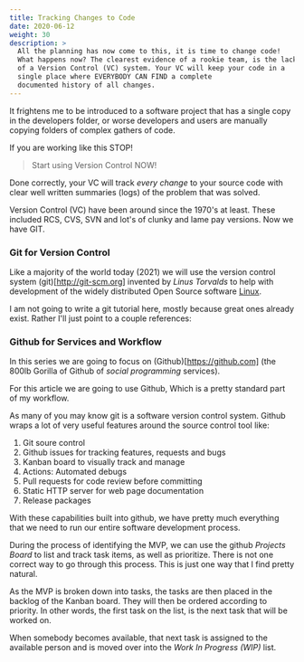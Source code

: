 ```yaml
---
title: Tracking Changes to Code
date: 2020-06-12
weight: 30
description: >
  All the planning has now come to this, it is time to change code!
  What happens now? The clearest evidence of a rookie team, is the lack
  of a Version Control (VC) system. Your VC will keep your code in a
  single place where EVERYBODY CAN FIND a complete
  documented history of all changes.
---
```


It frightens me to be introduced to a software project that has a single
copy in the developers folder, or worse developers and users are
manually copying folders of complex gathers of code.

If you are working like this STOP!

> Start using Version Control NOW!

Done correctly, your VC will track _every change_ to your source code
with clear well written summaries (logs) of the problem that was
solved.

Version Control (VC) have been around since the 1970's at least. These included RCS,
CVS, SVN and lot's of clunky and lame pay versions. Now we have
GIT. 

### Git for Version Control

Like a majority of the world today (2021) we will use the version
control system (git)[http://git-scm.org] invented by _Linus Torvalds_
to help with development of the widely distributed Open Source
software [Linux](http://kernel.org).

I am not going to write a git tutorial here, mostly because great ones
already exist. Rather I'll just point to a couple references:


### Github for Services and Workflow

In this series we are going to focus on (Github)[https://github.com]
(the 800lb Gorilla of Github of _social programming_ services).

For this article we are going to use Github, Which is a pretty
standard part of my workflow.

As many of you may know git is a software version control system. 
Github wraps a lot of very useful features around the source control tool
like:

1. Git soure control
2. Github issues for tracking features, requests and bugs
3. Kanban board to visually track and manage
4. Actions: Automated debugs
5. Pull requests for code review before committing
6. Static HTTP server for web page documentation
7. Release packages

With these capabilities built into github, we have pretty
much everything that we need to run our entire software development
process. 

During the process of identifying the MVP, we can use the github
*Projects Board* to list and track task items, as well as prioritize. 
There is not one correct way to go through this process. This is just one way
that I find pretty natural.

As the MVP is broken down into tasks, the tasks are then placed in the
backlog of the Kanban board. They will then be ordered according to
priority. In other words, the first task on the list, is the next task
that will be worked on.

When somebody becomes available, that next task is assigned to the
available person and is moved over into the *Work In Progress (WIP)*
list.
